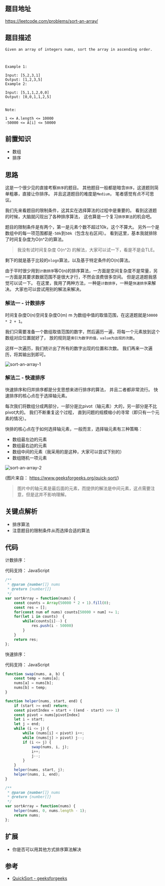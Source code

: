 
## 题目地址
https://leetcode.com/problems/sort-an-array/

## 题目描述
```
Given an array of integers nums, sort the array in ascending order.



Example 1:

Input: [5,2,3,1]
Output: [1,2,3,5]
Example 2:

Input: [5,1,1,2,0,0]
Output: [0,0,1,1,2,5]


Note:

1 <= A.length <= 10000
-50000 <= A[i] <= 50000
```

## 前置知识

- 数组
- 排序

## 思路

这是一个很少见的直接考察`排序`的题目。 其他题目一般都是暗含`排序`，这道题则简单粗暴，直接让你排序。
并且这道题目的难度是`Medium`， 笔者感觉有点不可思议。

我们先来看题目的限制条件，这其实在选择算法的过程中是重要的。 看到这道题的时候，大脑就闪现出了各种排序算法，
这也算是一个复习`排序算法`的机会吧。

题目的限制条件是有两个，第一是元素个数不超过10k，这个不算大。 另外一个是数组中的每一项范围都是`-50k`到`50k`（包含左右区间）。
看到这里，基本我就排除了时间复杂度为O(n^2)的算法。

> 我没有试时间复杂度 O(n^2) 的解法，大家可以试一下，看是不是会TLE。

剩下的就是基于比较的`nlogn`算法，以及基于特定条件的O(n)算法。

由于平时很少用到`计数排序`等O(n)的排序算法，一方面是空间复杂度不是常量，另一方面是其要求数据范围不是很大才行，不然会浪费很多空间。
但是这道题我感觉可以试一下。  在这里，我用了两种方法，一种是`计数排序`，一种是`快速排序`来解决。 大家也可以尝试用别的解法来解决。

### 解法一 - 计数排序

时间复杂度O(n)空间复杂度O(m) m 为数组中值的取值范围，在这道题就是`50000 * 2 + 1`。

我们只需要准备一个数组取值范围的数字，然后遍历一遍，将每一个元素放到这个数组对应位置就好了，
放的规则是`索引为数字的值，value为出现的次数`。

这样一次遍历，我们统计出了所有的数字出现的位置和次数。 我们再来一次遍历，将其输出到即可。

![sort-an-array-1](https://tva1.sinaimg.cn/large/007S8ZIlly1ghlu8a5bvij30mz0dedgw.jpg)


### 解法二 - 快速排序

快速排序和归并排序都是分支思想来进行排序的算法， 并且二者都非常流行。 快速排序的核心点在于选择轴元素。

每次我们将数组分成两部分，一部分是比pivot（轴元素）大的，另一部分是不比pivot大的。 我们不断重复这个过程，
直到问题的规模缩小的寻常（即只有一个元素的情况）。

快排的核心点在于如何选择轴元素，一般而言，选择轴元素有三种策略：

- 数组最左边的元素
- 数组最右边的元素
- 数组中间的元素（我采用的是这种，大家可以尝试下别的）
- 数组随机一项元素


![sort-an-array-2](https://tva1.sinaimg.cn/large/007S8ZIlly1ghlu8b9s1vj30jj08oaau.jpg)

(图片来自： https://www.geeksforgeeks.org/quick-sort/)

> 图片中的轴元素是最后面的元素，而提供的解法是中间元素，这点需要注意，但是这并不影响理解。


## 关键点解析

- 排序算法
- 注意题目的限制条件从而选择合适的算法


## 代码

计数排序：

代码支持： JavaScript
```js
/**
 * @param {number[]} nums
 * @return {number[]}
 */
var sortArray = function(nums) {
    const counts = Array(50000 * 2 + 1).fill(0);
    const res = [];
    for(const num of nums) counts[50000 + num] += 1;
    for(let i in counts)  {
        while(counts[i]--) {
            res.push(i - 50000)
        }
    }
    return res;
};
```


快速排序：

代码支持： JavaScript
```js
function swap(nums, a, b) {
    const temp = nums[a];
    nums[a] = nums[b];
    nums[b] = temp;
}

function helper(nums, start, end) {
    if (start >= end) return;
    const pivotIndex = start + ((end - start) >>> 1)
    const pivot = nums[pivotIndex]
    let i = start;
    let j = end;
    while (i <= j) {
        while (nums[i] < pivot) i++;
        while (nums[j] > pivot) j--;
        if (i <= j) {
            swap(nums, i, j);
            i++;
            j--;
        }
    }
    helper(nums, start, j);
    helper(nums, i, end);
}

/**
 * @param {number[]} nums
 * @return {number[]}
 */
var sortArray = function(nums) {
    helper(nums, 0, nums.length - 1);
    return nums;
};
```

## 扩展

- 你是否可以用其他方式排序算法解决

## 参考

- [QuickSort - geeksforgeeks](https://www.geeksforgeeks.org/quick-sort/)
